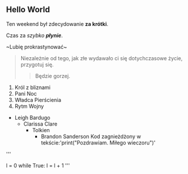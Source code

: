 ## Hello World 

Ten weekend był zdecydowanie **za krótki**.

Czas za *szybko* ***płynie***.

~Lubię prokrastynować~

>Niezależnie od tego, jak złe wydawało ci się dotychczasowe życie, przygotuj się.
>>Będzie gorzej.

1. Król z bliznami
2. Pani Noc
3. Władca Pierścienia
4. Rytm Wojny

- Leigh Bardugo
	- Clarissa Clare
		- Tolkien
			- Brandon Sanderson
Kod zagnieżdżony w tekście:'print("Pozdrawiam. Miłego wieczoru")'
		
'''

l = 0
while True:
	l = l + 1
'''


